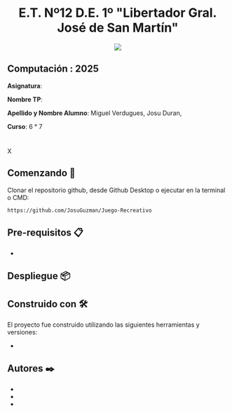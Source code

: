 <h1 align="center"> E.T. Nº12 D.E. 1º "Libertador Gral. José de San Martín" </h1>
<p align="center">
  <img src="https://et12.edu.ar/imgs/et12.gif">
</p>

## Computación : 2025

**Asignatura**: 

**Nombre TP**: 

**Apellido y Nombre Alumno**: Miguel Verdugues, Josu Duran, 

**Curso**: 6 ° 7

# 
X

## Comenzando 🚀

Clonar el repositorio github, desde Github Desktop o ejecutar en la terminal o CMD:

```
https://github.com/JosuGuzman/Juego-Recreativo
```

## Pre-requisitos 📋

* 

## Despliegue 📦



## Construido con 🛠️

El proyecto fue construido utilizando las siguientes herramientas y versiones:

* 

## Autores ✒️

* 
* 
* 
